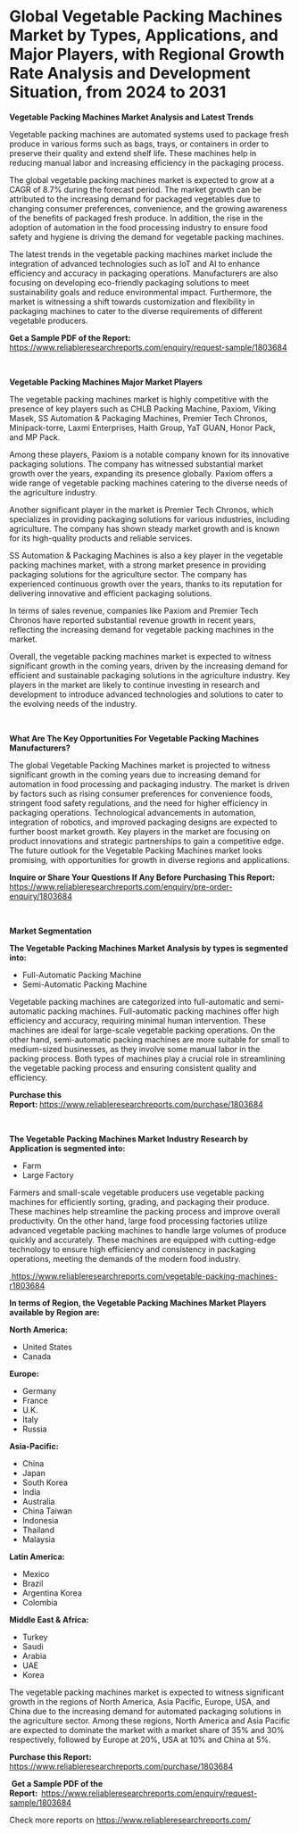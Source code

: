 <p><h1>Global Vegetable Packing Machines Market by Types, Applications, and Major Players, with Regional Growth Rate Analysis and Development Situation, from 2024 to 2031</h1></p><p><strong>Vegetable Packing Machines Market Analysis and Latest Trends</strong></p>
<p><p>Vegetable packing machines are automated systems used to package fresh produce in various forms such as bags, trays, or containers in order to preserve their quality and extend shelf life. These machines help in reducing manual labor and increasing efficiency in the packaging process.</p><p>The global vegetable packing machines market is expected to grow at a CAGR of 8.7% during the forecast period. The market growth can be attributed to the increasing demand for packaged vegetables due to changing consumer preferences, convenience, and the growing awareness of the benefits of packaged fresh produce. In addition, the rise in the adoption of automation in the food processing industry to ensure food safety and hygiene is driving the demand for vegetable packing machines.</p><p>The latest trends in the vegetable packing machines market include the integration of advanced technologies such as IoT and AI to enhance efficiency and accuracy in packaging operations. Manufacturers are also focusing on developing eco-friendly packaging solutions to meet sustainability goals and reduce environmental impact. Furthermore, the market is witnessing a shift towards customization and flexibility in packaging machines to cater to the diverse requirements of different vegetable producers.</p></p>
<p><strong>Get a Sample PDF of the Report:&nbsp;</strong> <a href="https://www.reliableresearchreports.com/enquiry/request-sample/1803684">https://www.reliableresearchreports.com/enquiry/request-sample/1803684</a></p>
<p>&nbsp;</p>
<p><strong>Vegetable Packing Machines Major Market Players</strong></p>
<p><p>The vegetable packing machines market is highly competitive with the presence of key players such as CHLB Packing Machine, Paxiom, Viking Masek, SS Automation & Packaging Machines, Premier Tech Chronos, Minipack-torre, Laxmi Enterprises, Haith Group, YaT GUAN, Honor Pack, and MP Pack. </p><p>Among these players, Paxiom is a notable company known for its innovative packaging solutions. The company has witnessed substantial market growth over the years, expanding its presence globally. Paxiom offers a wide range of vegetable packing machines catering to the diverse needs of the agriculture industry.</p><p>Another significant player in the market is Premier Tech Chronos, which specializes in providing packaging solutions for various industries, including agriculture. The company has shown steady market growth and is known for its high-quality products and reliable services.</p><p>SS Automation & Packaging Machines is also a key player in the vegetable packing machines market, with a strong market presence in providing packaging solutions for the agriculture sector. The company has experienced continuous growth over the years, thanks to its reputation for delivering innovative and efficient packaging solutions.</p><p>In terms of sales revenue, companies like Paxiom and Premier Tech Chronos have reported substantial revenue growth in recent years, reflecting the increasing demand for vegetable packing machines in the market.</p><p>Overall, the vegetable packing machines market is expected to witness significant growth in the coming years, driven by the increasing demand for efficient and sustainable packaging solutions in the agriculture industry. Key players in the market are likely to continue investing in research and development to introduce advanced technologies and solutions to cater to the evolving needs of the industry.</p></p>
<p>&nbsp;</p>
<p><strong>What Are The Key Opportunities For Vegetable Packing Machines Manufacturers?</strong></p>
<p><p>The global Vegetable Packing Machines market is projected to witness significant growth in the coming years due to increasing demand for automation in food processing and packaging industry. The market is driven by factors such as rising consumer preferences for convenience foods, stringent food safety regulations, and the need for higher efficiency in packaging operations. Technological advancements in automation, integration of robotics, and improved packaging designs are expected to further boost market growth. Key players in the market are focusing on product innovations and strategic partnerships to gain a competitive edge. The future outlook for the Vegetable Packing Machines market looks promising, with opportunities for growth in diverse regions and applications.</p></p>
<p><strong>Inquire or Share Your Questions If Any Before Purchasing This Report:</strong> <a href="https://www.reliableresearchreports.com/enquiry/pre-order-enquiry/1803684">https://www.reliableresearchreports.com/enquiry/pre-order-enquiry/1803684</a></p>
<p>&nbsp;</p>
<p><strong>Market Segmentation</strong></p>
<p><strong>The Vegetable Packing Machines Market Analysis by types is segmented into:</strong></p>
<p><ul><li>Full-Automatic Packing Machine</li><li>Semi-Automatic Packing Machine</li></ul></p>
<p><p>Vegetable packing machines are categorized into full-automatic and semi-automatic packing machines. Full-automatic packing machines offer high efficiency and accuracy, requiring minimal human intervention. These machines are ideal for large-scale vegetable packing operations. On the other hand, semi-automatic packing machines are more suitable for small to medium-sized businesses, as they involve some manual labor in the packing process. Both types of machines play a crucial role in streamlining the vegetable packing process and ensuring consistent quality and efficiency.</p></p>
<p><strong>Purchase this Report:&nbsp;</strong><a href="https://www.reliableresearchreports.com/purchase/1803684">https://www.reliableresearchreports.com/purchase/1803684</a></p>
<p>&nbsp;</p>
<p><strong>The Vegetable Packing Machines Market Industry Research by Application is segmented into:</strong></p>
<p><ul><li>Farm</li><li>Large Factory</li></ul></p>
<p><p>Farmers and small-scale vegetable producers use vegetable packing machines for efficiently sorting, grading, and packaging their produce. These machines help streamline the packing process and improve overall productivity. On the other hand, large food processing factories utilize advanced vegetable packing machines to handle large volumes of produce quickly and accurately. These machines are equipped with cutting-edge technology to ensure high efficiency and consistency in packaging operations, meeting the demands of the modern food industry.</p></p>
<p><a href="https://www.reliableresearchreports.com/vegetable-packing-machines-r1803684">&nbsp;https://www.reliableresearchreports.com/vegetable-packing-machines-r1803684</a></p>
<p><strong>In terms of Region, the Vegetable Packing Machines Market Players available by Region are:</strong></p>
<p>
    <p> <strong> North America: </strong>
        <ul>
            <li>United States</li>
            <li>Canada</li>
        </ul>
        </p> 
    <p> <strong> Europe: </strong>
        <ul>
            <li>Germany</li>
            <li>France</li>
            <li>U.K.</li>
            <li>Italy</li>
            <li>Russia</li>
        </ul>
        </p> 
    <p> <strong> Asia-Pacific: </strong>
        <ul>
            <li>China</li>
            <li>Japan</li>
            <li>South Korea</li>
            <li>India</li>
            <li>Australia</li>
            <li>China Taiwan</li>
            <li>Indonesia</li>
            <li>Thailand</li>
            <li>Malaysia</li>
        </ul>
        </p> 
    <p> <strong> Latin America: </strong>
        <ul>
            <li>Mexico</li>
            <li>Brazil</li>
            <li>Argentina Korea</li>
            <li>Colombia</li>
        </ul>
        </p> 
    <p> <strong> Middle East & Africa: </strong>
        <ul>
            <li>Turkey</li>
            <li>Saudi</li>
            <li>Arabia</li>
            <li>UAE</li>
            <li>Korea</li>
        </ul>
    </p>
    </p>
<p><p>The vegetable packing machines market is expected to witness significant growth in the regions of North America, Asia Pacific, Europe, USA, and China due to the increasing demand for automated packaging solutions in the agriculture sector. Among these regions, North America and Asia Pacific are expected to dominate the market with a market share of 35% and 30% respectively, followed by Europe at 20%, USA at 10% and China at 5%.</p></p>
<p><strong>Purchase this Report: </strong><a href="https://www.reliableresearchreports.com/purchase/1803684">https://www.reliableresearchreports.com/purchase/1803684</a></p>
<p>&nbsp;<strong>Get a Sample PDF of the Report:&nbsp;&nbsp;</strong><a href="https://www.reliableresearchreports.com/enquiry/request-sample/1803684">https://www.reliableresearchreports.com/enquiry/request-sample/1803684</a></p>
<p><strong></strong></p>
<p>Check more reports on <a href="https://www.reliableresearchreports.com/">https://www.reliableresearchreports.com/</a></p>